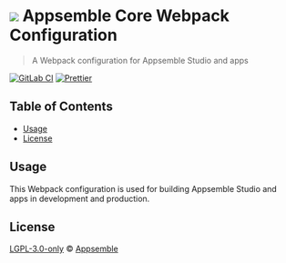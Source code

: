 # ![](https://gitlab.com/appsemble/appsemble/-/raw/0.20.43/config/assets/logo.svg) Appsemble Core Webpack Configuration

> A Webpack configuration for Appsemble Studio and apps

[![GitLab CI](https://gitlab.com/appsemble/appsemble/badges/0.20.43/pipeline.svg)](https://gitlab.com/appsemble/appsemble/-/releases/0.20.43)
[![Prettier](https://img.shields.io/badge/code_style-prettier-ff69b4.svg)](https://prettier.io)

## Table of Contents

- [Usage](#usage)
- [License](#license)

## Usage

This Webpack configuration is used for building Appsemble Studio and apps in development and
production.

## License

[LGPL-3.0-only](https://gitlab.com/appsemble/appsemble/-/blob/0.20.43/LICENSE.md) ©
[Appsemble](https://appsemble.com)
